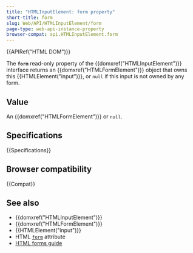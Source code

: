 ```yaml
---
title: "HTMLInputElement: form property"
short-title: form
slug: Web/API/HTMLInputElement/form
page-type: web-api-instance-property
browser-compat: api.HTMLInputElement.form
---
```


{{APIRef("HTML DOM")}}

The **`form`** read-only property of the {{domxref("HTMLInputElement")}} interface returns an {{domxref("HTMLFormElement")}} object that owns this {{HTMLElement("input")}}, or `null` if this input is not owned by any form.

## Value

An {{domxref("HTMLFormElement")}} or `null`.

## Specifications

{{Specifications}}

## Browser compatibility

{{Compat}}

## See also

- {{domxref("HTMLInputElement")}}
- {{domxref("HTMLFormElement")}}
- {{HTMLElement("input")}}
- HTML [`form`](/en-US/docs/Web/HTML/Element/input#form) attribute
- [HTML forms guide](/en-US/docs/Learn/Forms)
